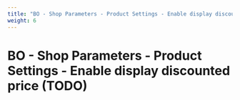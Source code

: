 ```yaml
---
title: "BO - Shop Parameters - Product Settings - Enable display discounted price (TODO)"
weight: 6
---
```


# BO - Shop Parameters - Product Settings - Enable display discounted price (TODO)
